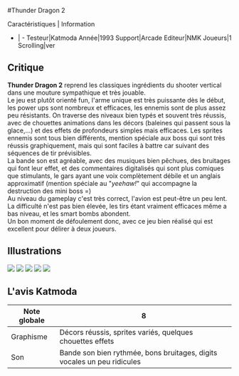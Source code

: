 #Thunder Dragon 2

Caractéristiques | Information
- | -
Testeur|Katmoda
Année|1993
Support|Arcade
Editeur|NMK
Joueurs|1
Scrolling|ver

## Critique
<b>Thunder Dragon 2</b> reprend les classiques ingrédients du shooter vertical dans une mouture sympathique et très jouable. <br/>Le jeu est plutôt orienté fun, l'arme unique est très puissante dès le début, les power ups sont nombreux et efficaces, les ennemis sont de plus assez peu résistants. On traverse des niveaux bien typés et souvent très réussis, avec de chouettes animations dans les décors (baleines qui passent sous la glace,...) et des effets de profondeurs simples mais efficaces. Les sprites ennemis sont tous bien différents, mention spéciale aux boss qui sont très réussis graphiquement, mais qui sont faciles à battre car suivant des séquences de tir prévisibles.<br/>La bande son est agréable, avec des musiques bien pêchues, des bruitages qui font leur effet, et des commentaires digitalisés qui sont plus comiques que stimulants, le gars ayant une voix complètement débile et un anglais approximatif (mention spéciale au "<i>yeehaw!</i>" qui accompagne la destruction des mini boss =)<br/>Au niveau du gameplay c'est très correct, l'avion est peut-être un peu lent. La difficulté n'est pas bien élevée, les tirs étant vraiment efficaces même a bas niveau, et les smart bombs abondent.<br/>Un bon moment de défoulement donc, avec ce jeu bien réalisé qui est excellent pour délirer à deux joueurs.

## Illustrations
![](http://www.shmup.com/images/thumbs/tdragon2.jpg)
![](http://www.shmup.com/images/thumbs/tdragon2-2.jpg)
![](http://www.shmup.com/images/thumbs/)
![](http://www.shmup.com/images/thumbs/)
![](http://www.shmup.com/images/thumbs/)

## L'avis Katmoda
Note globale|8
-|-
Graphisme|Décors réussis, sprites variés, quelques chouettes effets
Son|Bande son bien rythmée, bons bruitages, digits vocales un peu ridicules
